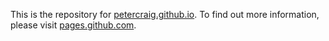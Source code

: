 This is the repository for <a href="https://petercraig.github.io/" target="_blank">petercraig.github.io</a>. 
To find out more information, please visit <a href="https://pages.github.com/" target="_blank">pages.github.com</a>.
